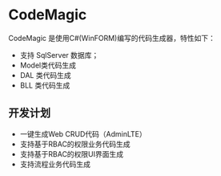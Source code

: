 # CodeMagic
CodeMagic 是使用C#(WinFORM)编写的代码生成器，特性如下：

- 支持 SqlServer 数据库；
- Model类代码生成
- DAL 类代码生成
- BLL 类代码生成

## 开发计划

- 一键生成Web CRUD代码（AdminLTE）
- 支持基于RBAC的权限业务代码生成
- 支持基于RBAC的权限UI界面生成
- 支持流程业务代码生成


